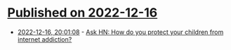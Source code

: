 # [Published on 2022-12-16](index.md)

* [2022-12-16, 20:01:08](https://news.ycombinator.com/item?id=34019486) - [Ask HN: How do you protect your children from internet addiction?](https://news.ycombinator.com/item?id=34019486)
